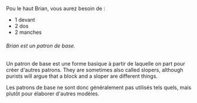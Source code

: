 Pou le haut Brian, vous aurez besoin de :

 - 1 devant
 - 2 dos
 - 2 manches

<Note>

###### Brian est un patron de base.

Un patron de base est une forme basique à partir de laquelle on part pour créer d'autres patrons.
They are sometimes also called slopers, although purists will argue that a block and a sloper are different things.

Les patrons de base ne sont donc généralement pas utilisés tels quels, mais plutôt pour élaborer d'autres modèles.

</Note>

